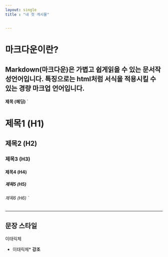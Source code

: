 ```yaml
---
layout: single
title : "내 첫 게시물"


---
```

# 마크다운이란?

## Markdown(마크다운)은 가볍고 쉽게읽을 수 있는 문서작성언어입니다. 특징으로는 html처럼 서식을 적용시킬 수 있는 경량 마크업 언어입니다.

**제목 (헤딩)**
`
# 제목1 (H1)
## 제목2 (H2)
### 제목3 (H3)
#### 제목4 (H4)
##### 제목5 (H5)
###### 제목6 (H6) `
---
## **문장 스타일**
이태릭체
* 이태릭체*
  **강조**

